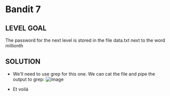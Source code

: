 # Bandit 7
 
## LEVEL GOAL
The password for the next level is stored in the file data.txt next to the word millionth

## SOLUTION

- We'll need to use grep for this one. We can cat the file and pipe the output to grep:
 ![image](https://user-images.githubusercontent.com/44790709/202813742-b8b5a375-0461-42c7-8f1a-19e72a53f078.png)


- Et voilá

